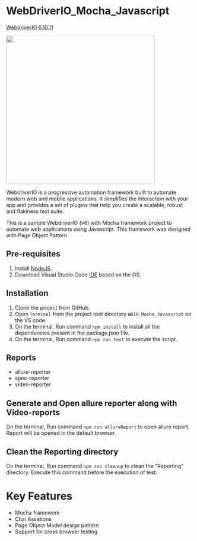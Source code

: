 # WebDriverIO_Mocha_Javascript
[WebdriverIO 6.10.11](http://webdriver.io/)

<img src = "https://miro.medium.com/max/2488/1*2ntKtVBowGdACso6Gcmy1A.jpeg" height = "400">

WebdriverIO is a progressive automation framework built to automate modern web and mobile applications. It simplifies the interaction with your app and provides a set of plugins that help you create a scalable, robust and flakiness test suite.

This is a sample WebdriverIO (v6) with Mocha framework project to automate web applications using Javascript. This framework was designed with Page Object Pattern.

## Pre-requisites
1. Install [NodeJS](https://nodejs.org/en/download/).
2. Download Visual Studio Code [IDE](https://code.visualstudio.com/download) based on the OS.

## Installation
1. Clone the project from GitHub. 
2. Open `Terminal` from the project root directory `WDIO_Mocha_Javascript`  on the VS code.
3. On the terminal, Run command `npm install` to install all the dependencies present in the package.json file.
4. On the terminal, Run command `npm run test` to execute the script.

## Reports
- allure-reporter 
- spec-reporter
- video-reporter

## Generate and Open allure reporter along with Video-reports 
On the terminal, Run command `npm run allureReport` to open allure report. Report will be opened in the default browser.

## Clean the Reporting directory
On the terminal, Run command `npm run cleanup` to clean the "Reporting" directory. Execute this command before the execution of test.

# Key Features
- Mocha framework
- Chai Assetions
- Page Object Model design pattern
- Support for cross browser testing

